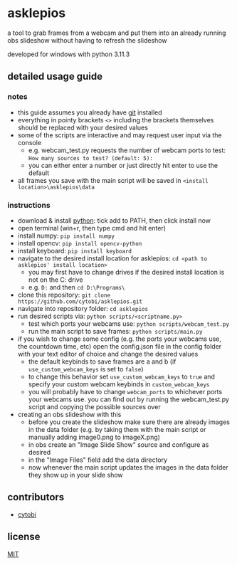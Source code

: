 # asklepios

a tool to grab frames from a webcam and put them into an already running obs slideshow without having to refresh the slideshow

developed for windows with python 3.11.3

## detailed usage guide

### notes

- this guide assumes you already have [git](https://git-scm.com/) installed
- everything in pointy brackets `<>` including the brackets themselves should be replaced with your desired values
- some of the scripts are interactive and may request user input via the console
  - e.g. webcam_test.py requests the number of webcam ports to test: `How many sources to test? (default: 5):`
  - you can either enter a number or just directly hit enter to use the default
- all frames you save with the main script will be saved in `<install location>\asklepios\data`

### instructions

- download & install [python](https://www.python.org/downloads/): tick add to PATH, then click install now
- open terminal (win+r, then type cmd and hit enter)
- install numpy: `pip install numpy`
- install opencv: `pip install opencv-python`
- install keyboard: `pip install keyboard`
- navigate to the desired install location for asklepios: `cd <path to asklepios' install location>`
  - you may first have to change drives if the desired install location is not on the C: drive
  - e.g. `D:` and then `cd D:\Programs\`
- clone this repository: `git clone https://github.com/cytobi/asklepios.git`
- navigate into repository folder: `cd asklepios`
- run desired scripts via: `python scripts/<scriptname.py>`
  - test which ports your webcams use: `python scripts/webcam_test.py`
  - run the main script to save frames: `python scripts/main.py`
- if you wish to change some config (e.g. the ports your webcams use, the countdown time, etc) open the config.json file in the config folder with your text editor of choice and change the desired values
  - the default keybinds to save frames are a and b (if `use_custom_webcam_keys` is set to `false`)
  - to change this behavior set `use_custom_webcam_keys` to `true` and specify your custom webcam keybinds in `custom_webcam_keys`
  - you will probably have to change `webcam_ports` to whichever ports your webcams use. you can find out by running the webcam_test.py script and copying the possible sources over
- creating an obs slideshow with this
  - before you create the slideshow make sure there are already images in the data folder (e.g. by taking them with the main script or manually adding image0.png to imageX.png)
  - in obs create an "Image Slide Show" source and configure as desired
  - in the "Image Files" field add the data directory
  - now whenever the main script updates the images in the data folder they show up in your slide show

## contributors

- [cytobi](https://github.com/cytobi)

## license

[MIT](https://choosealicense.com/licenses/mit/)
